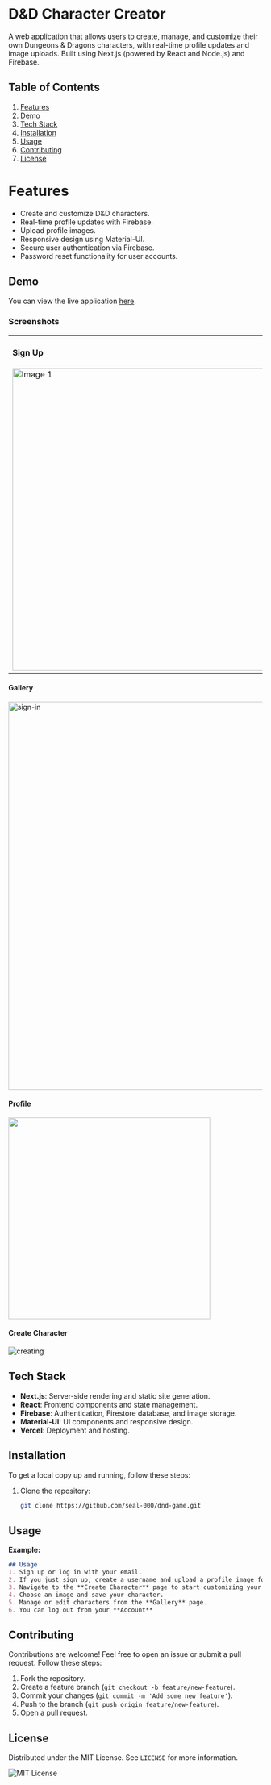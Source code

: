# D&D Character Creator

A web application that allows users to create, manage, and customize their own Dungeons & Dragons characters, with real-time profile updates and image uploads. Built using Next.js (powered by React and Node.js) and Firebase.

## Table of Contents
1. [Features](#features)
2. [Demo](#demo)
3. [Tech Stack](#tech-stack)
4. [Installation](#installation)
5. [Usage](#usage)
6. [Contributing](#contributing)
7. [License](#license)

# Features
- Create and customize D&D characters.
- Real-time profile updates with Firebase.
- Upload profile images.
- Responsive design using Material-UI.
- Secure user authentication via Firebase.
- Password reset functionality for user accounts.


## Demo
You can view the live application [here](https://dnd-game-blush.vercel.app/sign-up).

### Screenshots


<table>
  <tr>
    <td>
      <h4>Sign Up</h4>
      <img src="https://github.com/user-attachments/assets/2925eccd-c0b6-49ba-88e6-3aaa027cd228" alt="Image 1" width="600"/>
    </td>
    <td>
      <h4>Sign In</h4>
      <img src="https://github.com/user-attachments/assets/ac22fd44-28c0-4f22-b3ff-ab53ec3431d7" alt="Image 2" width="600"/>
    </td>
  </tr>
</table>



#### Gallery 
<img src="https://github.com/user-attachments/assets/5bde89b2-e94f-4b1e-adfa-c4229175a4a2" alt="sign-in" width="770"/>


#### Profile
<img src="https://github.com/user-attachments/assets/ca2aa271-05d5-43c0-898a-1ea72ebbbfd4" width=400>

#### Create Character
![creating](https://github.com/user-attachments/assets/78385426-17d8-4bd7-a834-66c22a7bd8a8)



## Tech Stack
- **Next.js**: Server-side rendering and static site generation.
- **React**: Frontend components and state management.
- **Firebase**: Authentication, Firestore database, and image storage.
- **Material-UI**: UI components and responsive design.
- **Vercel**: Deployment and hosting.

## Installation
To get a local copy up and running, follow these steps:

1. Clone the repository:
   ```bash
   git clone https://github.com/seal-000/dnd-game.git 


## **Usage**

**Example:**
```markdown
## Usage
1. Sign up or log in with your email.
2. If you just sign up, create a username and upload a profile image for your account.
3. Navigate to the **Create Character** page to start customizing your character.
4. Choose an image and save your character.
5. Manage or edit characters from the **Gallery** page.
6. You can log out from your **Account**

```


## Contributing
Contributions are welcome! Feel free to open an issue or submit a pull request. Follow these steps:

1. Fork the repository.
2. Create a feature branch (`git checkout -b feature/new-feature`).
3. Commit your changes (`git commit -m 'Add some new feature'`).
4. Push to the branch (`git push origin feature/new-feature`).
5. Open a pull request.


## License
Distributed under the MIT License. See `LICENSE` for more information.

![MIT License](https://img.shields.io/badge/License-MIT-green.svg)





